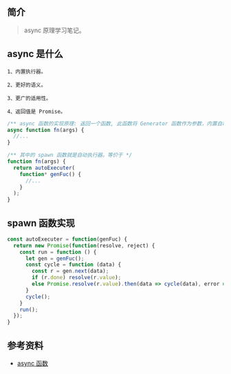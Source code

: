 ## 简介

> async 原理学习笔记。

## async 是什么

```text
1、内置执行器。

2、更好的语义。

3、更广的适用性。

4、返回值是 Promise。
```

```js 
/** async 函数的实现原理: 返回一个函数, 此函数将 Generator 函数作为参数，内置自动执行器 */
async function fn(args) { 
  //... 
}

/** 其中的 spawn 函数就是自动执行器。等价于 */
function fn(args) {
  return autoExecuter(
    function* genFuc() {
      //...
    }
  );
}
```

## spawn 函数实现

```js
const autoExecuter = function(genFuc) {
  return new Promise(function(resolve, reject) {
    const run = function () {
      let gen = genFuc();
      const cycle = function (data) {
        const r = gen.next(data);
        if (r.done) resolve(r.value);
        else Promise.resolve(r.value).then(data => cycle(data), error => gen.throw(error)); 
      }
      cycle();
    }
    run();
  });
}
```

## 参考资料

- [async 函数](https://es6.ruanyifeng.com/#docs/async#async-%E5%87%BD%E6%95%B0%E7%9A%84%E5%AE%9E%E7%8E%B0%E5%8E%9F%E7%90%86)
